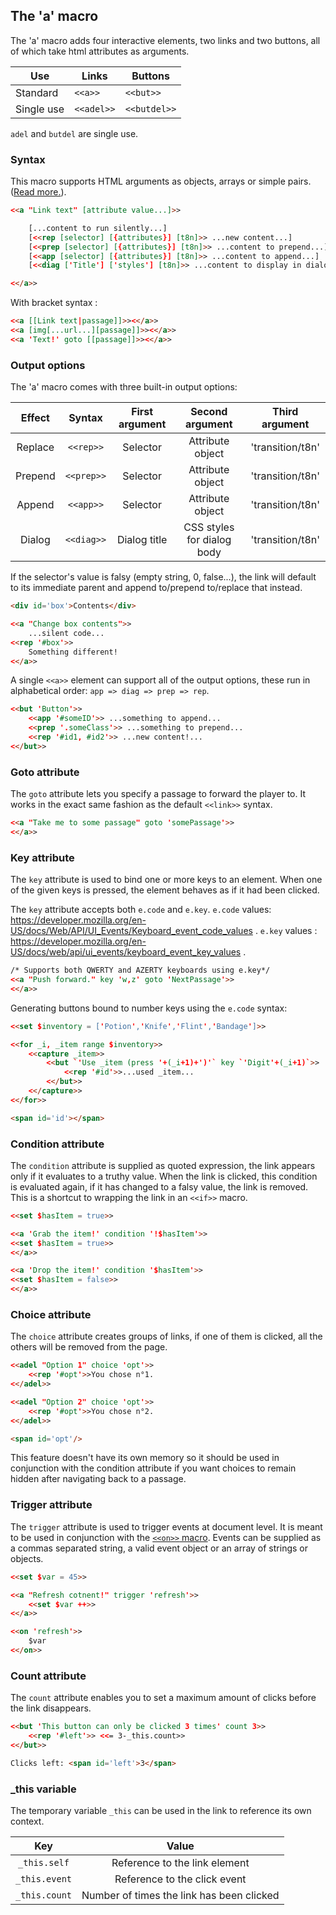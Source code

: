 ## The 'a' macro ##

The 'a' macro adds four interactive elements, two links and two buttons, all of which take html attributes as arguments.

| Use | Links | Buttons |
|------------|------------|------------|
| Standard | `<<a>>` | `<<but>>` |
| Single use | `<<adel>>` | `<<butdel>>` |

`adel` and `butdel` are single use.

### Syntax ###

This macro supports HTML arguments as objects, arrays or simple pairs. ([Read more.](../htmlarguments.md)).

```html
<<a "Link text" [attribute value...]>>

	[...content to run silently...]
	[<<rep [selector] [{attributes}] [t8n]>> ...new content...]
	[<<prep [selector] [{attributes}] [t8n]>> ...content to prepend...]
	[<<app [selector] [{attributes}] [t8n]>> ...content to append...]
	[<<diag ['Title'] ['styles'] [t8n]>> ...content to display in dialog...]

<</a>>
```

With bracket syntax :

```html
<<a [[Link text|passage]]>><</a>>
<<a [img[...url...][passage]]>><</a>>
<<a 'Text!' goto [[passage]]>><</a>>
```

### Output options ###

The 'a' macro comes with three built-in output options:

| Effect | Syntax | First argument | Second argument | Third argument |
|:------------:|:------------:|:------------:|:------------:|:------------:|
| Replace | `<<rep>>` | Selector | Attribute object | 'transition/t8n'
| Prepend | `<<prep>>`| Selector | Attribute object | 'transition/t8n'
| Append | `<<app>>` | Selector |  Attribute object | 'transition/t8n'
| Dialog | `<<diag>>` | Dialog title | CSS styles for dialog body | 'transition/t8n'

If the selector's value is falsy (empty string, 0, false...), the link will default to its immediate parent and append to/prepend to/replace that instead.

```html
<div id='box'>Contents</div>

<<a "Change box contents">>
	...silent code...
<<rep '#box'>>
	Something different!
<</a>>
```

A single `<<a>>` element can support all of the output options, these run in alphabetical order: `app => diag => prep => rep`.

```html
<<but 'Button'>>
	<<app '#someID'>> ...something to append...
	<<prep '.someClass'>> ...something to prepend...
	<<rep '#id1, #id2'>> ...new content!...
<</but>>
```

### Goto attribute ###

The `goto` attribute lets you specify a passage to forward the player to. It works in the exact same fashion as the default `<<link>>` syntax.

```html
<<a "Take me to some passage" goto 'somePassage'>>
<</a>>
```

### Key attribute ###

The `key` attribute is used to bind one or more keys to an element. When one of the given keys is pressed, the element behaves as if it had been clicked.

The `key` attribute accepts both `e.code` and `e.key`.
`e.code` values: https://developer.mozilla.org/en-US/docs/Web/API/UI_Events/Keyboard_event_code_values .
`e.key` values : https://developer.mozilla.org/en-US/docs/web/api/ui_events/keyboard_event_key_values .

```html
/* Supports both QWERTY and AZERTY keyboards using e.key*/
<<a "Push forward." key 'w,z' goto 'NextPassage'>>
<</a>>
```

Generating buttons bound to number keys using the `e.code` syntax:

```html
<<set $inventory = ['Potion','Knife','Flint','Bandage']>>

<<for _i, _item range $inventory>>
	<<capture _item>>
		<<but `'Use _item (press '+(_i+1)+')'` key `'Digit'+(_i+1)`>>
			<<rep '#id'>>...used _item...
		<</but>>
	<</capture>>
<</for>>

<span id='id'></span>
```

### Condition attribute ###

The `condition` attribute is supplied as quoted expression, the link appears only if it evaluates to a truthy value. When the link is clicked, this condition is evaluated again, if it has changed to a falsy value, the link is removed.
This is a shortcut to wrapping the link in an `<<if>>` macro.

```html
<<set $hasItem = true>>

<<a 'Grab the item!' condition '!$hasItem'>>
<<set $hasItem = true>>
<</a>>

<<a 'Drop the item!' condition '$hasItem'>>
<<set $hasItem = false>>
<</a>>
```

### Choice attribute ###

The `choice` attribute creates groups of links, if one of them is clicked, all the others will be removed from the page. 

```html
<<adel "Option 1" choice 'opt'>>
	<<rep '#opt'>>You chose n°1.
<</adel>>

<<adel "Option 2" choice 'opt'>>
	<<rep '#opt'>>You chose n°2.
<</adel>>

<span id='opt'/>
```

This feature doesn't have its own memory so it should be used in conjunction with the condition attribute if you want choices to remain hidden after navigating back to a passage.

### Trigger attribute ###

The `trigger` attribute is used to trigger events at document level. It is meant to be used in conjunction with the [`<<on>>` macro](../on-macro). Events can be supplied as a commas separated string, a valid event object or an array of strings or objects.

```html
<<set $var = 45>>

<<a "Refresh cotnent!" trigger 'refresh'>>
	<<set $var ++>>
<</a>>

<<on 'refresh'>>
	$var
<</on>>
```

### Count attribute ###

The `count` attribute enables you to set a maximum amount of clicks before the link disappears. 

```html
<<but 'This button can only be clicked 3 times' count 3>>
	<<rep '#left'>> <<= 3-_this.count>>
<</but>>

Clicks left: <span id='left'>3</span>
```

### _this variable ###

The temporary variable `_this` can be used in the link to reference its own context.

| Key | Value |
|:------------:|:------------:|
| `_this.self` | Reference to the link element
| `_this.event` | Reference to the click event
| `_this.count` | Number of times the link has been clicked
